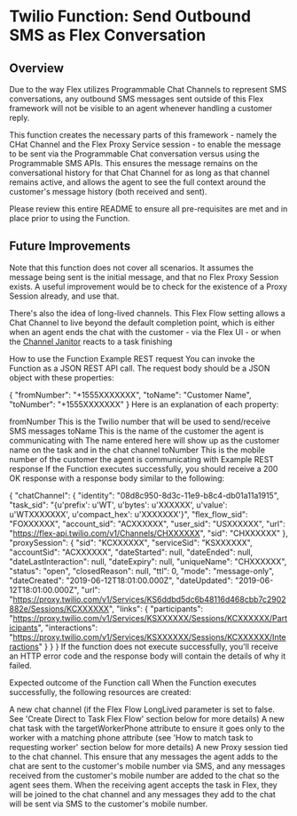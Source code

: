 # Twilio Function: Send Outbound SMS as Flex Conversation

## Overview
Due to the way Flex utilizes Programmable Chat Channels to represent SMS conversations, any outbound SMS messages sent 
outside of this Flex framework will not be visible to an agent whenever handling a customer reply.

This function creates the necessary parts of this framework - namely the CHat Channel and the Flex Proxy Service session - 
to enable the message to be sent via the Programmable Chat conversation versus using the Programmable SMS APIs. This 
ensures the message remains on the conversational history for that Chat Channel for as long as that channel remains active,
and allows the agent to see the full context around the customer's message history (both received and sent).

Please review this entire README to ensure all pre-requisites are met and in place prior to using the Function.

## Future Improvements
Note that this function does not cover all scenarios. It assumes the message being sent is the initial message, and that no 
Flex Proxy Session exists. A useful improvement would be to check for the existence of a Proxy Session already, and use that.

There's also the idea of long-lived channels. This Flex Flow setting allows a Chat Channel to live beyond the default completion
point, which is either when an agent ends the chat with the customer - via the Flex UI - or when the [Channel Janitor](https://www.twilio.com/docs/flex/developer/messaging/manage-flows#channel-janitor) reacts to a task finishing

How to use the Function
Example REST request
You can invoke the Function as a JSON REST API call. The request body should be a JSON object with these properties:

{
  "fromNumber": "+1555XXXXXXX",
  "toName": "Customer Name",
  "toNumber": "+1555XXXXXXX"
}
Here is an explanation of each property:

fromNumber
This is the Twilio number that will be used to send/receive SMS messages
toName
This is the name of the customer the agent is communicating with
The name entered here will show up as the customer name on the task and in the chat channel
toNumber
This is the mobile number of the customer the agent is communicating with
Example REST response
If the Function executes successfully, you should receive a 200 OK response with a response body similar to the following:

{
  "chatChannel": {
    "identity": "08d8c950-8d3c-11e9-b8c4-db01a11a1915",
    "task_sid": "{u'prefix': u'WT', u'bytes': u'XXXXXX', u'value': u'WTXXXXXXX', u'compact_hex': u'XXXXXXX'}",
    "flex_flow_sid": "FOXXXXXX",
    "account_sid": "ACXXXXXX",
    "user_sid": "USXXXXXX",
    "url": "https://flex-api.twilio.com/v1/Channels/CHXXXXXX",
    "sid": "CHXXXXXX"
  },
  "proxySession": {
    "sid": "KCXXXXXX",
    "serviceSid": "KSXXXXXX",
    "accountSid": "ACXXXXXX",
    "dateStarted": null,
    "dateEnded": null,
    "dateLastInteraction": null,
    "dateExpiry": null,
    "uniqueName": "CHXXXXXX",
    "status": "open",
    "closedReason": null,
    "ttl": 0,
    "mode": "message-only",
    "dateCreated": "2019-06-12T18:01:00.000Z",
    "dateUpdated": "2019-06-12T18:01:00.000Z",
    "url": "https://proxy.twilio.com/v1/Services/KS6ddbd5dc6b48116d468cbb7c2902882e/Sessions/KCXXXXXX",
    "links": {
      "participants": "https://proxy.twilio.com/v1/Services/KSXXXXXX/Sessions/KCXXXXXX/Participants",
      "interactions": "https://proxy.twilio.com/v1/Services/KSXXXXXX/Sessions/KCXXXXXX/Interactions"
    }
  }
}
If the function does not execute successfully, you'll receive an HTTP error code and the response body will contain the details of why it failed.

Expected outcome of the Function call
When the Function executes successfully, the following resources are created:

A new chat channel (if the Flex Flow LongLived parameter is set to false. See 'Create Direct to Task Flex Flow' section below for more details)
A new chat task with the targetWorkerPhone attribute to ensure it goes only to the worker with a matching phone attribute (see 'How to match task to requesting worker' section below for more details)
A new Proxy session tied to the chat channel. This ensure that any messages the agent adds to the chat are sent to the customer's mobile number via SMS, and any messages received from the customer's mobile number are added to the chat so the agent sees them.
When the receiving agent accepts the task in Flex, they will be joined to the chat channel and any messages they add to the chat will be sent via SMS to the customer's mobile number.
